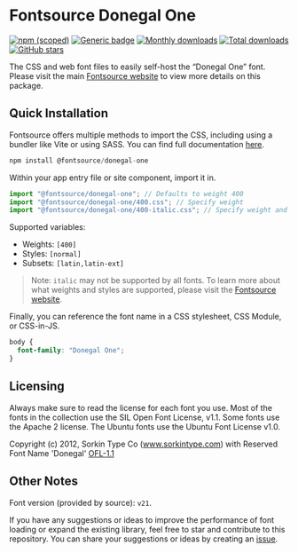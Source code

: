 # Fontsource Donegal One

[![npm (scoped)](https://img.shields.io/npm/v/@fontsource/donegal-one?color=brightgreen)](https://www.npmjs.com/package/@fontsource/donegal-one) [![Generic badge](https://img.shields.io/badge/fontsource-passing-brightgreen)](https://github.com/fontsource/fontsource) [![Monthly downloads](https://badgen.net/npm/dm/@fontsource/donegal-one)](https://github.com/fontsource/fontsource) [![Total downloads](https://badgen.net/npm/dt/@fontsource/donegal-one)](https://github.com/fontsource/fontsource) [![GitHub stars](https://img.shields.io/github/stars/fontsource/fontsource.svg?style=social&label=Star)](https://github.com/fontsource/fontsource/stargazers)

The CSS and web font files to easily self-host the “Donegal One” font. Please visit the main [Fontsource website](https://fontsource.org/fonts/donegal-one) to view more details on this package.

## Quick Installation

Fontsource offers multiple methods to import the CSS, including using a bundler like Vite or using SASS. You can find full documentation [here](https://fontsource.org/docs/getting-started/introduction).

```javascript
npm install @fontsource/donegal-one
```

Within your app entry file or site component, import it in.

```javascript
import "@fontsource/donegal-one"; // Defaults to weight 400
import "@fontsource/donegal-one/400.css"; // Specify weight
import "@fontsource/donegal-one/400-italic.css"; // Specify weight and style
```

Supported variables:
- Weights: `[400]`
- Styles: `[normal]`
- Subsets: `[latin,latin-ext]`

> Note: `italic` may not be supported by all fonts. To learn more about what weights and styles are supported, please visit the [Fontsource website](https://fontsource.org/fonts/donegal-one).

Finally, you can reference the font name in a CSS stylesheet, CSS Module, or CSS-in-JS.

```css
body {
  font-family: "Donegal One";
}
```

## Licensing
Always make sure to read the license for each font you use. Most of the fonts in the collection use the SIL Open Font License, v1.1. Some fonts use the Apache 2 license. The Ubuntu fonts use the Ubuntu Font License v1.0.

Copyright (c) 2012, Sorkin Type Co (www.sorkintype.com) with Reserved Font Name 'Donegal'
[OFL-1.1](http://scripts.sil.org/OFL)

## Other Notes
Font version (provided by source): `v21`.

If you have any suggestions or ideas to improve the performance of font loading or expand the existing library, feel free to star and contribute to this repository. You can share your suggestions or ideas by creating an [issue](https://github.com/fontsource/fontsource/issues).